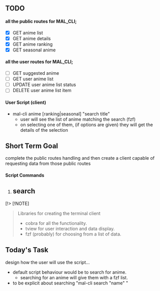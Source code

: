 ## TODO

#### all the public routes for MAL_CLI;

- [x] GET anime list
- [x] GET anime details 
- [x] GET anime ranking 
- [x] GET seasonal anime

#### all the user routes for MAL_CLI;

- [ ] GET suggested anime
- [ ] GET user anime list
- [ ] UPDATE user anime list status
- [ ] DELETE user anime list item

#### User Script (client)

- mal-cli anime [ranking|seasonal] "search title"
    - user will see the list of anime matching the search (fzf)
    - on selecting one of them, (if options are given) they will get the details of the selection


## Short Term Goal

complete the public routes handling and then create a client capable of requesting data from those public routes

#### Script Commands
1. search
    - 


[!> [!NOTE]
> Libraries for creating the terminal client
> - cobra for all the functionality.
> - tview for user interaction and data display. 
> - fzf (probably) for choosing from a list of data.




## Today's Task

design how the user will use the script...
- default script behaviour would be to search for anime.
    - searching for an anime will give them with a fzf list. 
- to be explicit about searching "mal-cli search "name" "
